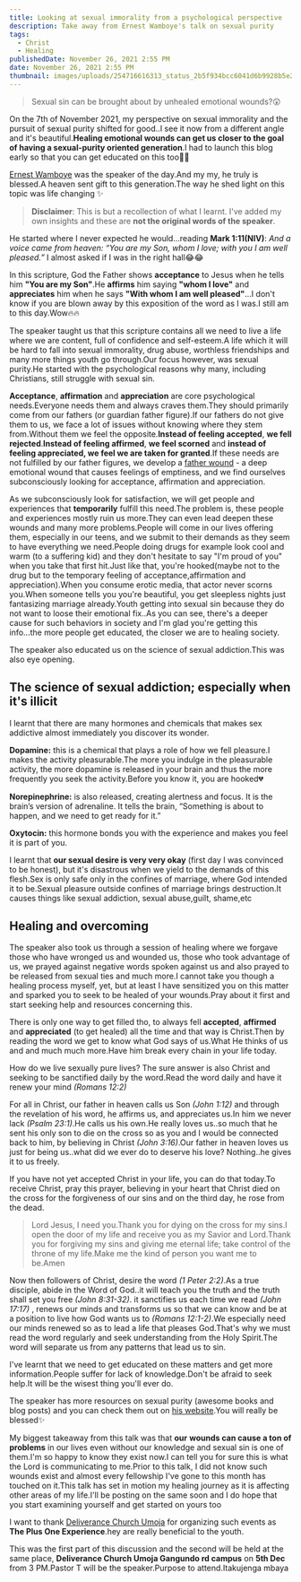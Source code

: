 ```yaml
---
title: Looking at sexual immorality from a psychological perspective
description: Take away from Ernest Wamboye's talk on sexual purity
tags:
  - Christ
  - Healing
publishedDate: November 26, 2021 2:55 PM
date: November 26, 2021 2:55 PM
thumbnail: images/uploads/254716616313_status_2b5f934bcc6041d6b9928b5e28f79128.jpg
---
```

> Sexual sin can be brought about by unhealed emotional wounds?😲

On the 7th of November 2021, my perspective on sexual immorality and the pursuit of sexual purity shifted for good..I see it now from a different angle and it's beautiful.**Healing emotional wounds can get us closer to the goal of having a sexual-purity oriented generation**.I had to launch this blog early so that you can get educated on this too🥳🥳

[Ernest Wamboye](https://www.penstrokes.co.ke/author/ernest/) was the speaker of the day.And my my, he truly is blessed.A heaven sent gift to this generation.The way he shed light on this topic was life changing ✨

> **Disclaimer**: This is but a recollection of what I learnt. I've added my own insights and these are **not the original words of the speaker**.

He started where I never expected he would...reading **Mark 1:11(NIV)**: *And a voice came from heaven: “You are my Son, whom I love; with you I am well pleased.”* I almost asked if I was in the right hall😂😂

In this scripture, God the Father shows **acceptance** to Jesus when he tells him **"You are my Son"**.He **affirms** him saying **"whom I love"** and **appreciates** him when he says **"With whom I am well pleased"**...I don't know if you are blown away by this exposition of the word as I was.I still am to this day.Wow🔥🔥

The speaker taught us that this scripture contains all we need to live a life where we are content, full of confidence and self-esteem.A life which it will be hard to fall into sexual immorality, drug abuse, worthless friendships and many more things youth go through.Our focus however, was sexual purity.He started with the psychological reasons why many, including Christians, still struggle with sexual sin.

**Acceptance**, **affirmation** and **appreciation** are core psychological needs.Everyone needs them and always craves them.They should primarily come from our fathers (or guardian father figure).If our fathers do not give them to us, we face a lot of issues without knowing where they stem from.Without them we feel the opposite.**Instead of feeling accepted**, **we fell rejected**.**Instead of feeling affirmed**, **we feel scorned** and **instead of feeling appreciated, we feel we are taken for granted**.If these needs are not fulfilled by our father figures,  we develop a [father wound](https://danielpassini.org/father-wound/) - a deep emotional wound that causes feelings of emptiness, and we find ourselves subconsciously looking for acceptance, affirmation and appreciation.

As we subconsciously look for satisfaction, we will get people and experiences that **temporarily** fulfill this need.The problem is, these people and experiences mostly ruin us more.They can even lead deepen these wounds and many more problems.People will come in our lives offering them, especially in our teens, and we submit to their demands as they seem to have everything we need.People doing drugs for example look cool and warm (to a suffering kid) and they don't hesitate to say "I'm proud of you" when you take that first hit.Just like that, you're hooked(maybe not to the drug but to the temporary feeling of acceptance,affirmation and appreciation).When you consume erotic media, that actor never scorns you.When someone tells you you're beautiful, you get sleepless nights just fantasizing marriage already.Youth getting into sexual sin because they do not want to loose their emotional fix..As you can see, there's a deeper cause for such behaviors in society and I'm glad you're getting this info...the more people get educated, the closer we are to healing society.

The speaker also educated us on the science of sexual addiction.This was also eye opening.

## The science of sexual addiction; especially when it's illicit

I learnt that there are many hormones and chemicals that makes sex addictive almost immediately you discover its wonder.

**Dopamine:** this is a chemical that plays a role of how we fell pleasure.I makes the activity pleasurable.The more you indulge in the pleasurable activity, the more dopamine is released in your brain and thus the more frequently you seek the activity.Before you know it, you are hooked💔

**Norepinephrine:** is also released, creating alertness and focus. It is the brain’s version of adrenaline. It tells the brain, “Something is about to happen, and we need to get ready for it.”

**Oxytocin:** this hormone bonds you with the experience and makes you feel it is part of you.

I learnt that **our sexual desire is very very okay** (first day I was convinced to be honest), but it's disastrous  when we yield to the demands of this flesh.Sex is only safe only in the confines of marriage, where God intended it to be.Sexual pleasure outside confines of marriage brings destruction.It causes things like sexual addiction, sexual abuse,guilt, shame,etc

## Healing and overcoming

The speaker also took us through a session of healing where we forgave those who have wronged us and wounded us, those who took advantage of us, we prayed against negative words spoken against us and also prayed to be released from sexual ties and much more.I cannot take you though a healing process myself, yet, but at least I have sensitized you on this matter and sparked you to seek to be healed of your wounds.Pray about it first and start seeking help and resources concerning this.

There is only one way to get filled tho, to always fell **accepted**, **affirmed** and **appreciated** (to get healed) all the time and that way is Christ.Then by reading the word we get to know what God says of us.What He thinks of us and and much much more.Have him break every chain in your life today.

How do we live sexually pure lives? The sure answer is also Christ and seeking to be sanctified daily by the word.Read the word daily and have it renew your mind *(Romans 12:2)*

For all in Christ, our father in heaven calls us Son *(John 1:12)* and through the revelation of his word, he affirms us, and appreciates us.In him we never lack *(Psalm 23:1)*.He calls us his own.He really loves us..so much that he sent his only son to die on the cross so as you and I would be connected back to him, by believing in Christ *(John 3:16)*.Our father in heaven loves us just for being us..what did we ever do to deserve his love? Nothing..he gives it to us freely.

If you have not yet accepted Christ in your life, you can do that today.To receive Christ, pray this prayer, believing in your heart that Christ died on the cross for the forgiveness of our sins and on the third day, he rose from the dead.

> Lord Jesus, I need you.Thank you for dying on the cross for my sins.I open the door of my life and receive you as my Savior and Lord.Thank you for forgiving my sins and giving me eternal life; take control of the throne of my life.Make me the kind of person you want me to be.Amen

Now then followers of Christ, desire the word *(1 Peter 2:2)*.As a true disciple, abide in the Word of God..it will teach you the truth and the truth shall set you free *(John 8:31-32)*. it sanctifies us each time we read *(John 17:17)* , renews our minds and transforms us so that we can know and be at a position to live how God wants us to *(Romans 12:1-2)*.We especially need our minds renewed so as to lead a life that pleases God.That's why we must read the word regularly and seek understanding from the Holy Spirit.The word will separate us from any patterns that lead us to sin.

I've learnt that we need to get educated on these matters and get more information.People suffer for lack of knowledge.Don't be afraid to seek help.It will be the wisest thing you'll ever do.

The speaker has more resources on sexual purity (awesome books and blog posts) and you can check [](https://www.penstrokes.co.ke/author/ernest/)them out on [his website](https://www.penstrokes.co.ke/author/ernest/).You will really be blessed✨

My biggest takeaway from this talk was that **our** **wounds can cause a ton of problems** in our lives even without our knowledge and sexual sin is one of them.I'm so happy to know they exist now.I can tell you for sure this is what the Lord is communicating to me.Prior to this talk, I did not know such wounds exist and almost every fellowship I've gone to this month has touched on it.This talk has set in motion my healing journey as it is affecting other areas of my life.I'll be posting on the same soon and I do hope that you start examining yourself and get started on yours too

I want to thank [Deliverance Church Umoja](https://dcumoja.org/) for organizing such events as **The Plus One Experience**.hey are really beneficial to the youth.

This was the first part of this discussion and the second will be held at the same place, **Deliverance Church Umoja Gangundo rd campus** on **5th Dec** from 3 PM.Pastor T will be the speaker.Purpose to attend.Itakujenga mbaya